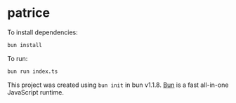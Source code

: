 # patrice

To install dependencies:

```bash
bun install
```

To run:

```bash
bun run index.ts
```

This project was created using `bun init` in bun v1.1.8. [Bun](https://bun.sh) is a fast all-in-one JavaScript runtime.
